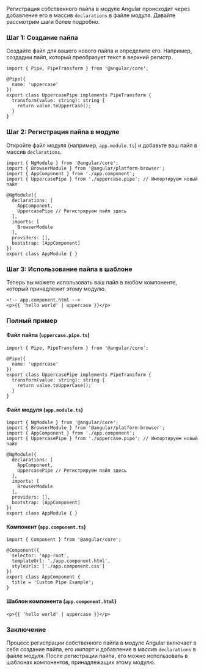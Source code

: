 
Регистрация собственного пайпа в модуле Angular происходит через добавление его в массив `declarations` в файле модуля. Давайте рассмотрим шаги более подробно.

### Шаг 1: Создание пайпа

Создайте файл для вашего нового пайпа и определите его. Например, создадим пайп, который преобразует текст в верхний регистр.

```TS
import { Pipe, PipeTransform } from '@angular/core';

@Pipe({
  name: 'uppercase'
})
export class UppercasePipe implements PipeTransform {
  transform(value: string): string {
    return value.toUpperCase();
  }
}
```

### Шаг 2: Регистрация пайпа в модуле

Откройте файл модуля (например, `app.module.ts`) и добавьте ваш пайп в массив `declarations`.

```TS
import { NgModule } from '@angular/core';
import { BrowserModule } from '@angular/platform-browser';
import { AppComponent } from './app.component';
import { UppercasePipe } from './uppercase.pipe'; // Импортируем новый пайп

@NgModule({
  declarations: [
    AppComponent,
    UppercasePipe // Регистрируем пайп здесь
  ],
  imports: [
    BrowserModule
  ],
  providers: [],
  bootstrap: [AppComponent]
})
export class AppModule { }
```

### Шаг 3: Использование пайпа в шаблоне

Теперь вы можете использовать ваш пайп в любом компоненте, который принадлежит этому модулю.

```TS
<!-- app.component.html -->
<p>{{ 'hello world' | uppercase }}</p>
```

### Полный пример

#### Файл пайпа (`uppercase.pipe.ts`)

```TS
import { Pipe, PipeTransform } from '@angular/core';

@Pipe({
  name: 'uppercase'
})
export class UppercasePipe implements PipeTransform {
  transform(value: string): string {
    return value.toUpperCase();
  }
}
```

#### Файл модуля (`app.module.ts`)

```TS
import { NgModule } from '@angular/core';
import { BrowserModule } from '@angular/platform-browser';
import { AppComponent } from './app.component';
import { UppercasePipe } from './uppercase.pipe'; // Импортируем новый пайп

@NgModule({
  declarations: [
    AppComponent,
    UppercasePipe // Регистрируем пайп здесь
  ],
  imports: [
    BrowserModule
  ],
  providers: [],
  bootstrap: [AppComponent]
})
export class AppModule { }
```

#### Компонент (`app.component.ts`)

```TS
import { Component } from '@angular/core';

@Component({
  selector: 'app-root',
  templateUrl: './app.component.html',
  styleUrls: ['./app.component.css']
})
export class AppComponent {
  title = 'Custom Pipe Example';
}
```

#### Шаблон компонента (`app.component.html`)

```TS
<p>{{ 'hello world' | uppercase }}</p>
```

### Заключение

Процесс регистрации собственного пайпа в модуле Angular включает в себя создание пайпа, его импорт и добавление в массив `declarations` в файле модуля. После регистрации пайпа, его можно использовать в шаблонах компонентов, принадлежащих этому модулю.